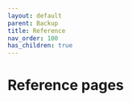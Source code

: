 ```yaml
---
layout: default
parent: Backup
title: Reference
nav_order: 100
has_children: true
---
```


# Reference pages
